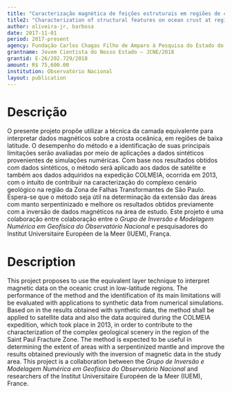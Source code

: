 ```yaml
---
title: "Caracterização magnética de feições estruturais em regiões de crosta oceânica próximas ao equador"
title2: "Characterization of structural features on ocean crust at regions close to equator"
author: oliveira-jr, barbosa
date: 2017-11-01
period: 2017-present
agency: Fundação Carlos Chagas Filho de Amparo à Pesquisa do Estado do RJ (FAPERJ)
grantname: Jovem Cientista do Nosso Estado – JCNE/2018
grantid: E-26/202.729/2018
amount: R$ 75,600.00
institution: Observatório Nacional
layout: publication
---
```


# Descrição

O presente projeto propõe utilizar a técnica da camada equivalente para interpretar
dados magnéticos sobre a crosta oceânica, em regiões de baixa latitude. O desempenho
do método e a identificação de suas principais limitações serão avaliadas por meio
de aplicações a dados sintéticos provenientes de simulações numéricas. Com base
nos resultados obtidos com dados sintéticos, o método será aplicado aos dados
de satélite e também aos dados adquiridos na expedição COLMEIA, ocorrida em 2013,
com o intuito de contribuir na caracterização do complexo cenário geológico na
região da Zona de Falhas Transformantes de São Paulo. Espera-se que o método seja
útil na determinação da extensão das áreas com manto serpentinizado e melhore os
resultados obtidos previamente com a inversão de dados magnéticos na área de estudo.
Este projeto é uma colaboração entre colaboração entre o *Grupo de Inversão e Modelagem
Numérica em Geofísica do Observatório Nacional* e pesquisadores do Institut
Universitaire Européen de la Meer (IUEM), França.

# Description

This project proposes to use the equivalent layer technique to interpret
magnetic data on the oceanic crust in low-latitude regions. The performance of
the method and the identification of its main limitations will be evaluated with
applications to synthetic data from numerical simulations. Based on in the
results obtained with synthetic data, the method shall be applied to satellite
data and also the data acquired during the COLMEIA expedition, which took place
in 2013, in order to contribute to the characterization of the complex geological
scenery in the region of the Saint Paul Fracture Zone. The method is expected to
be useful in determining the extent of areas with a serpentinized mantle and
improve the results obtained previously with the inversion of magnetic data in
the study area. This project is a collaboration between the *Grupo de Inversão e
Modelagem Numérica em Geofísica do Observatório Nacional* and researchers of the
Institut Universitaire Européen de la Meer (IUEM), France.
